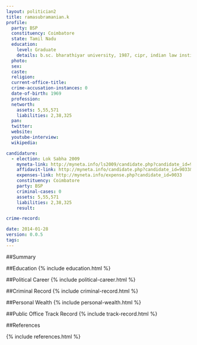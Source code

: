 ```yaml
---
layout: politician2
title: ramasubramanian.k
profile: 
  party: BSP
  constituency: Coimbatore
  state: Tamil Nadu
  education: 
    level: Graduate
    details: b.sc. bharathiyar university, 1987, cipr, indian law institute, delhi, 2008
  photo: 
  sex: 
  caste: 
  religion: 
  current-office-title: 
  crime-accusation-instances: 0
  date-of-birth: 1969
  profession: 
  networth: 
    assets: 5,55,571
    liabilities: 2,38,325
  pan: 
  twitter: 
  website: 
  youtube-interview: 
  wikipedia: 

candidature: 
  - election: Lok Sabha 2009
    myneta-link: http://myneta.info/ls2009/candidate.php?candidate_id=9033
    affidavit-link: http://myneta.info/candidate.php?candidate_id=9033&scan=original
    expenses-link: http://myneta.info/expense.php?candidate_id=9033
    constituency: Coimbatore 
    party: BSP
    criminal-cases: 0
    assets: 5,55,571
    liabilities: 2,38,325
    result:  

crime-record: 

date: 2014-01-28
version: 0.0.5
tags: 
---
```

##Summary


##Education
{% include education.html %}


##Political Career
{% include political-career.html %}


##Criminal Record
{% include criminal-record.html %}


##Personal Wealth
{% include personal-wealth.html %}


##Public Office Track Record
{% include track-record.html %}


##References


{% include references.html %}